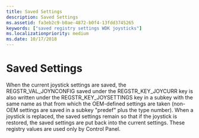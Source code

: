 ```yaml
---
title: Saved Settings
description: Saved Settings
ms.assetid: fa3eb2c9-b0ae-4872-b0f4-13fdd3745265
keywords: ["saved registry settings WDK joysticks"]
ms.localizationpriority: medium
ms.date: 10/17/2018
---
```


# Saved Settings





When the current joystick settings are saved, the REGSTR\_VAL\_JOYNCONFIG saved under the REGSTR\_KEY\_JOYCURR key is also written under the REGSTR\_KEY\_JOYSETTINGS key in a subkey with the same name as that from which the OEM-defined settings are taken (non-OEM settings are saved in a subkey "predef" plus the type number). When a joystick is replaced, the saved settings remain so that if the joystick is restored, the saved settings are put back into the current settings. These registry values are used only by Control Panel.

 

 




